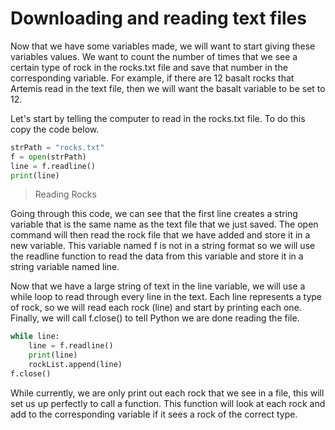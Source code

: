 # Downloading and reading text files

Now that we have some variables made, we will want to start giving these variables values. We want to count the number of times that we see a certain type of rock in the rocks.txt file and save that number in the corresponding variable. For example, if there are 12 basalt rocks that Artemis read in the text file, then we will want the basalt variable to be set to 12.

Let's start by telling the computer to read in the rocks.txt file. To do this copy the code below.

```python
strPath = "rocks.txt"
f = open(strPath)
line = f.readline()
print(line)
```

>Reading Rocks

Going through this code, we can see that the first line creates a string variable that is the same name as the text file that we just saved. The open command will then read the rock file that we have added and store it in a new variable. This variable named f is not in a string format so we will use the readline function to read the data from this variable and store it in a string variable named line.

Now that we have a large string of text in the line variable, we will use a while loop to read through every line in the text. Each line represents a type of rock, so we will read each rock (line) and start by printing each one. Finally, we will call f.close() to tell Python we are done reading the file.

```python
while line:
    line = f.readline()
    print(line)
    rockList.append(line)
f.close()
```

While currently, we are only print out each rock that we see in a file, this will set us up perfectly to call a function. This function will look at each rock and add to the corresponding variable if it sees a rock of the correct type.
